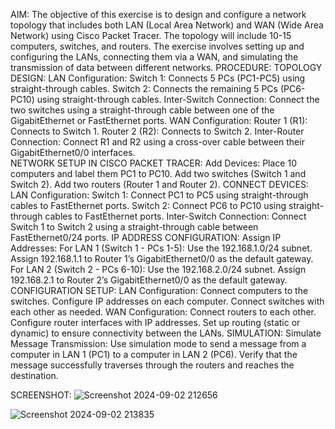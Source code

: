 AIM:
 The objective of this exercise is to design and configure a network topology that includes both LAN (Local Area Network) and WAN (Wide Area Network) using Cisco 
 Packet Tracer. The topology will include 10-15 computers, switches, and routers. The exercise involves setting up and configuring the LANs, connecting them via a 
 WAN, and simulating the transmission of data between different networks.
PROCEDURE:
TOPOLOGY DESIGN:
 LAN Configuration:
 Switch 1: Connects 5 PCs (PC1-PC5) using straight-through cables.
 Switch 2: Connects the remaining 5 PCs (PC6-PC10) using straight-through cables.
 Inter-Switch Connection: Connect the two switches using a straight-through cable between one of the GigabitEthernet or FastEthernet ports.
 WAN Configuration:
 Router 1 (R1): Connects to Switch 1.
 Router 2 (R2): Connects to Switch 2.
 Inter-Router Connection: Connect R1 and R2 using a cross-over cable between their GigabitEthernet0/0 interfaces.\
NETWORK SETUP IN CISCO PACKET TRACER:
 Add Devices:
 Place 10 computers and label them PC1 to PC10.
 Add two switches (Switch 1 and Switch 2).
 Add two routers (Router 1 and Router 2).
CONNECT DEVICES:
 LAN Configuration:
 Switch 1: Connect PC1 to PC5 using straight-through cables to FastEthernet ports.
 Switch 2: Connect PC6 to PC10 using straight-through cables to FastEthernet ports.
 Inter-Switch Connection: Connect Switch 1 to Switch 2 using a straight-through cable between FastEthernet0/24 ports.
IP ADDRESS CONFIGURATION:
 Assign IP Addresses:
 For LAN 1 (Switch 1 - PCs 1-5):
 Use the 192.168.1.0/24 subnet.
 Assign 192.168.1.1 to Router 1’s GigabitEthernet0/0 as the default gateway.
 For LAN 2 (Switch 2 - PCs 6-10):
 Use the 192.168.2.0/24 subnet.
 Assign 192.168.2.1 to Router 2’s GigabitEthernet0/0 as the default gateway.
CONFIGURATION SETUP:
 LAN Configuration:
 Connect computers to the switches.
 Configure IP addresses on each computer.
 Connect switches with each other as needed.
 WAN Configuration:
 Connect routers to each other.
 Configure router interfaces with IP addresses.
 Set up routing (static or dynamic) to ensure connectivity between the LANs.
SIMULATION:
 Simulate Message Transmission:
 Use simulation mode to send a message from a computer in LAN 1 (PC1) to a computer in LAN 2 (PC6).
 Verify that the message successfully traverses through the routers and reaches the destination.

SCREENSHOT:
![Screenshot 2024-09-02 212656](https://github.com/user-attachments/assets/668db447-063d-48de-8ba8-10938d6930f4)

![Screenshot 2024-09-02 213835](https://github.com/user-attachments/assets/efd815f7-d577-4e1f-bdc5-ae603989652b)
